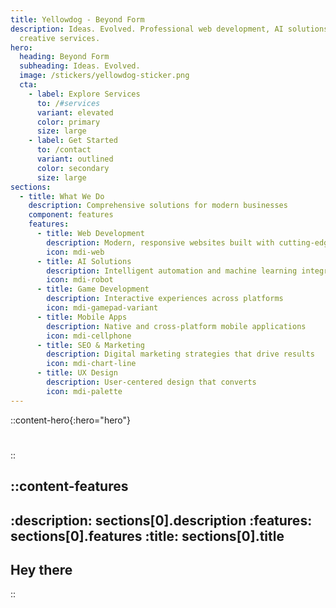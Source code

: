 ```yaml
---
title: Yellowdog - Beyond Form
description: Ideas. Evolved. Professional web development, AI solutions, and
  creative services.
hero:
  heading: Beyond Form
  subheading: Ideas. Evolved.
  image: /stickers/yellowdog-sticker.png
  cta:
    - label: Explore Services
      to: /#services
      variant: elevated
      color: primary
      size: large
    - label: Get Started
      to: /contact
      variant: outlined
      color: secondary
      size: large
sections:
  - title: What We Do
    description: Comprehensive solutions for modern businesses
    component: features
    features:
      - title: Web Development
        description: Modern, responsive websites built with cutting-edge technology
        icon: mdi-web
      - title: AI Solutions
        description: Intelligent automation and machine learning integrations
        icon: mdi-robot
      - title: Game Development
        description: Interactive experiences across platforms
        icon: mdi-gamepad-variant
      - title: Mobile Apps
        description: Native and cross-platform mobile applications
        icon: mdi-cellphone
      - title: SEO & Marketing
        description: Digital marketing strategies that drive results
        icon: mdi-chart-line
      - title: UX Design
        description: User-centered design that converts
        icon: mdi-palette
---
```


::content-hero{:hero="hero"}
#
::

::content-features
---
:description: sections[0].description
:features: sections[0].features
:title: sections[0].title
---
## Hey there
::
